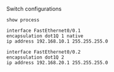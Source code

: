 Switch configurations
```
show process
```

```
interface FastEthernet0/0.1
encapsulation dot1Q 1 native
ip address 192.168.10.1 255.255.255.0

interface FastEthernet0/0.2
encapsulation dot1Q 2
ip address 192.168.20.1 255.255.255.0
```
